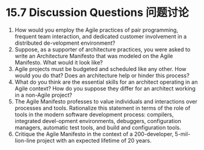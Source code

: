 15.7 Discussion Questions 问题讨论
===

1. How would you employ the Agile practices of pair programming, frequent team interaction, and dedicated customer involvement in a distributed de-velopment environment?
2. Suppose, as a supporter of architecture practices, you were asked to write an Architecture Manifesto that was modeled on the Agile Manifesto. What would it look like?
3. Agile projects must be budgeted and scheduled like any other. How would you do that? Does an architecture help or hinder this process?
4. What do you think are the essential skills for an architect operating in an Agile context? How do you suppose they differ for an architect working in a non-Agile project?
5. The Agile Manifesto professes to value individuals and interactions over processes and tools. Rationalize this statement in terms of the role of tools in the modern software development process: compilers, integrated devel-opment environments, debuggers, configuration managers, automatic test tools, and build and configuration tools.
6. Critique the Agile Manifesto in the context of a 200-developer, 5-mil-lion-line project with an expected lifetime of 20 years.
